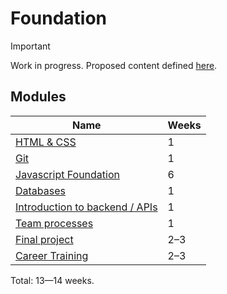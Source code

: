 # Foundation

> [!IMPORTANT]
> Work in progress. Proposed content defined [here](https://docs.google.com/document/d/151MLm-8WA6jSk0-9JhBTuG1xZ9Fo9HRLplJx6Bhps6A/edit?tab=t.0).

## Modules

| Name                                                       | Weeks |
| ---------------------------------------------------------- | ----- |
| [HTML & CSS](./html-css)                                   | 1     |
| [Git](./git)                                               | 1     |
| [Javascript Foundation](./javascript-foundation/README.md) | 6     |
| [Databases](./databases/)                                  | 1     |
| [Introduction to backend / APIs](./intro-to-backend/)      | 1     |
| [Team processes](./team-processes-intro)                   | 1     |
| [Final project](./final-project/)                          | 2–3   |
| [Career Training](./career-training/)                      | 2–3   |

Total: 13—14 weeks.
